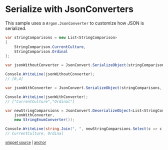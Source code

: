 # Serialize with JsonConverters

This sample uses a `Argon.JsonConverter` to customize how JSON is serialized.

<!-- snippet: SerializeWithJsonConvertersUsage -->
<a id='snippet-serializewithjsonconvertersusage'></a>
```cs
var stringComparisons = new List<StringComparison>
{
    StringComparison.CurrentCulture,
    StringComparison.Ordinal
};

var jsonWithoutConverter = JsonConvert.SerializeObject(stringComparisons);

Console.WriteLine(jsonWithoutConverter);
// [0,4]

var jsonWithConverter = JsonConvert.SerializeObject(stringComparisons, new StringEnumConverter());

Console.WriteLine(jsonWithConverter);
// ["CurrentCulture","Ordinal"]

var newStringComparsions = JsonConvert.DeserializeObject<List<StringComparison>>(
    jsonWithConverter,
    new StringEnumConverter());

Console.WriteLine(string.Join(", ", newStringComparsions.Select(c => c.ToString()).ToArray()));
// CurrentCulture, Ordinal
```
<sup><a href='/src/Tests/Documentation/Samples/Serializer/SerializeWithJsonConverters.cs#L31-L54' title='Snippet source file'>snippet source</a> | <a href='#snippet-serializewithjsonconvertersusage' title='Start of snippet'>anchor</a></sup>
<!-- endSnippet -->
